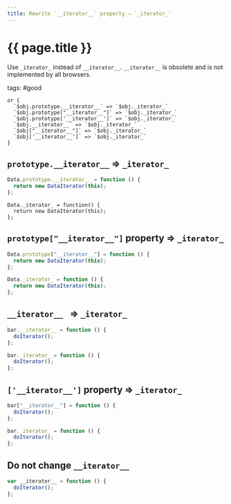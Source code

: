 ```yaml
---
title: Rewrite `__iterator__` property ⇒ `_iterator_`
---
```


# {{ page.title }}

Use `_iterator_` instead of `__iterator__`. `__iterator__` is obsolete and is not implemented by all browsers.

tags: #good

```grit
or {
  `$obj.prototype.__iterator__` => `$obj._iterator_`
  `$obj.prototype["__iterator__"]` => `$obj._iterator_`
  `$obj.prototype['__iterator__']` => `$obj._iterator_`
  `$obj.__iterator__` => `$obj._iterator_`
  `$obj["__iterator__"]` => `$obj._iterator_`
  `$obj['__iterator__']` => `$obj._iterator_`
}
```

## `prototype.__iterator__` => `_iterator_`

```javascript
Data.prototype.__iterator__ = function () {
  return new DataIterator(this);
};
```

```
Data._iterator_ = function() {
  return new DataIterator(this);
};
```

## `prototype["__iterator__"]` property => `_iterator_`

```javascript
Data.prototype["__iterator__"] = function () {
  return new DataIterator(this);
};
```

```typescript
Data._iterator_ = function () {
  return new DataIterator(this);
};
```

## `__iterator__ ` => `_iterator_`

```javascript
bar.__iterator__ = function () {
  doIterator();
};
```

```typescript
bar._iterator_ = function () {
  doIterator();
};
```

## `['__iterator__']` property => `_iterator_`

```javascript
bar["__iterator__"] = function () {
  doIterator();
};
```

```typescript
bar._iterator_ = function () {
  doIterator();
};
```

## Do not change `__iterator__ `

```javascript
var __iterator__ = function () {
  doIterator();
};
```
